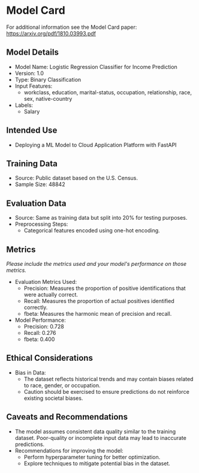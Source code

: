 # Model Card

For additional information see the Model Card paper: https://arxiv.org/pdf/1810.03993.pdf

## Model Details
* Model Name: Logistic Regression Classifier for Income Prediction
* Version: 1.0
* Type: Binary Classification
* Input Features:
    * workclass, education, marital-status, occupation, relationship, race, sex, native-country
* Labels:
    * Salary

## Intended Use
* Deploying a ML Model to Cloud Application Platform with FastAPI

## Training Data
* Source: Public dataset based on the U.S. Census.
* Sample Size: 48842

## Evaluation Data
* Source: Same as training data but split into 20% for testing purposes.
* Preprocessing Steps:
    * Categorical features encoded using one-hot encoding.
## Metrics
_Please include the metrics used and your model's performance on those metrics._
* Evaluation Metrics Used:
    * Precision: Measures the proportion of positive identifications that were actually correct.
    * Recall: Measures the proportion of actual positives identified correctly.
    * fbeta: Measures the harmonic mean of precision and recall.
* Model Performance:
    * Precision: 0.728
    * Recall: 0.276
    * fbeta: 0.400


## Ethical Considerations
* Bias in Data:
    * The dataset reflects historical trends and may contain biases related to race, gender, or occupation.
    * Caution should be exercised to ensure predictions do not reinforce existing societal biases.
## Caveats and Recommendations
* The model assumes consistent data quality similar to the training dataset. Poor-quality or incomplete input data may lead to inaccurate predictions.
* Recommendations for improving the model:
    * Perform hyperparameter tuning for better optimization.
    * Explore techniques to mitigate potential bias in the dataset.
